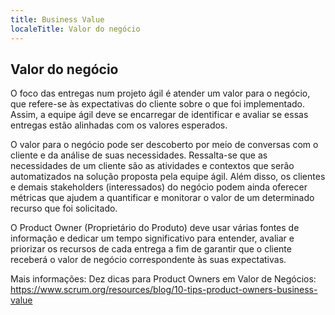 ```yaml
---
title: Business Value
localeTitle: Valor do negócio
---
```

## Valor do negócio

O foco das entregas num projeto ágil é atender um valor para o negócio, que refere-se às expectativas do cliente sobre o que foi implementado. Assim, a equipe ágil deve se encarregar de identificar e avaliar se essas entregas estão alinhadas com os valores esperados.

O valor para o negócio pode ser descoberto por meio de conversas com o cliente e da análise de suas necessidades. Ressalta-se que as necessidades de um cliente são as atividades e contextos que serão automatizados na solução proposta pela equipe ágil. Além disso, os clientes e demais stakeholders (interessados) do negócio podem ainda oferecer métricas que ajudem a quantificar e monitorar o valor de um determinado recurso que foi solicitado.

O Product Owner (Proprietário do Produto) deve usar várias fontes de informação e dedicar um tempo significativo para entender, avaliar e priorizar os recursos de cada entrega a fim de garantir que o cliente receberá o valor de negócio correspondente às suas expectativas.

Mais informações:
Dez dicas para Product Owners em Valor de Negócios: https://www.scrum.org/resources/blog/10-tips-product-owners-business-value
